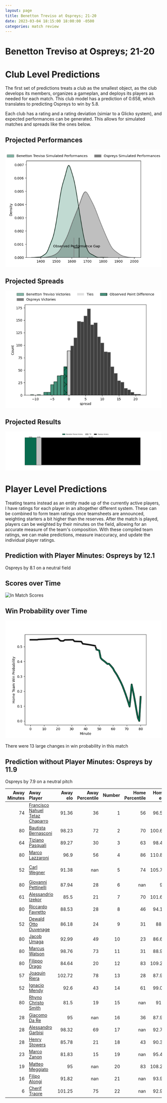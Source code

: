 ```yaml
---  
layout: page  
title: Benetton Treviso at Ospreys; 21-20  
date: 2023-03-04 18:15:00 18:00:00 -0500  
categories: match review  
---
```

# Benetton Treviso at Ospreys; 21-20

# Club Level Predictions


The first set of predictions treats a club as the smallest object, as the club develops its members, organizes a gameplan, and deploys its players as needed for each match. This club model has a prediction of 0.658, which translates to predicting Ospreys to win by 5.8.

Each club has a rating and a rating deviation (simiar to a Glicko system), and expected performances can be generated. This allows for simulated matches and spreads like the ones below.
## Projected Performances


![Projected Performances](plots/performances_2023-03-04-Ospreys-BenettonTreviso.png)
## Projected Spreads


![Projected Spreads](plots/spreads_2023-03-04-Ospreys-BenettonTreviso.png)
## Projected Results


![Projected Results](plots/resultbar_2023-03-04-Ospreys-BenettonTreviso.png)
# Player Level Predictions


Treating teams instead as an entity made up of the currently active players, I have ratings for each player in an altogether different system. These can be combined to form team ratings once teamsheets are announced, weighting starters a bit higher than the reserves. After the match is played, players can be weighted by their minutes on the field, allowing for an accurate measure of the team's composition. With these compiled team ratings, we can make predictions, measure inaccuracy, and update the individual player ratings.
## Prediction with Player Minutes: Ospreys by 12.1


Ospreys by 8.1 on a neutral field
## Scores over Time


![In Match Scores](plots/recap_scores_2023-03-04-Ospreys-BenettonTreviso.png)
## Win Probability over Time


![In Match Predictions](plots/recap_prob_2023-03-04-Ospreys-BenettonTreviso.png)

There were 13 large changes in win probability in this match
## Prediction without Player Minutes: Ospreys by 11.9


Ospreys by 7.9 on a neutral pitch



|   Away Minutes | Away Player                                                                                 |   Away elo |   Away Percentile |   Number |   Home Percentile |   Home elo | Home Player                                                                 |   Home Minutes |
|---------------:|:--------------------------------------------------------------------------------------------|-----------:|------------------:|---------:|------------------:|-----------:|:----------------------------------------------------------------------------|---------------:|
|             74 | [Francisco Nahuel Tetaz Chaparro](..//playerfiles//FranciscoNahuelTetazChaparro_cleaned.md) |      91.36 |                36 |        1 |                56 |      96.55 | [Nicky Smith](..//playerfiles//NickySmith_cleaned.md)                       |             68 |
|             80 | [Bautista Bernasconi](..//playerfiles//BautistaBernasconi_cleaned.md)                       |      98.23 |                72 |        2 |                70 |     100.61 | [Sam Parry](..//playerfiles//SamParry_cleaned.md)                           |             80 |
|             64 | [Tiziano Pasquali](..//playerfiles//TizianoPasquali_cleaned.md)                             |      89.27 |                30 |        3 |                63 |      98.44 | [Tom Botha](..//playerfiles//TomBotha_cleaned.md)                           |             61 |
|             80 | [Marco Lazzaroni](..//playerfiles//MarcoLazzaroni_cleaned.md)                               |      96.9  |                56 |        4 |                86 |     110.82 | [Rhys Davies](..//playerfiles//RhysDavies_cleaned.md)                       |             80 |
|             52 | [Carl Wegner](..//playerfiles//CarlWegner_cleaned.md)                                       |      91.38 |               nan |        5 |                74 |     105.76 | [Huw Owen-Sutton](..//playerfiles//HuwOwen-Sutton_cleaned.md)               |             80 |
|             80 | [Giovanni Pettinelli](..//playerfiles//GiovanniPettinelli_cleaned.md)                       |      87.94 |                28 |        6 |               nan |      95    | [Daniel Lydiate](..//playerfiles//DanielLydiate_cleaned.md)                 |             61 |
|             61 | [Alessandrio Izekor](..//playerfiles//AlessandrioIzekor_cleaned.md)                         |      85.5  |                21 |        7 |                70 |     101.62 | [Ethan Roots](..//playerfiles//EthanRoots_cleaned.md)                       |             80 |
|             80 | [Riccardo Favretto](..//playerfiles//RiccardoFavretto_cleaned.md)                           |      88.53 |                28 |        8 |                46 |      94.15 | [Morgan Morris](..//playerfiles//MorganMorris_cleaned.md)                   |             22 |
|             52 | [Dewald Otto Duvenage](..//playerfiles//DewaldOttoDuvenage_cleaned.md)                      |      86.18 |                24 |        9 |                31 |      88.8  | [Reuben Morgan-Williams](..//playerfiles//ReubenMorgan-Williams_cleaned.md) |             80 |
|             80 | [Jacob Umaga](..//playerfiles//JacobUmaga_cleaned.md)                                       |      92.99 |                49 |       10 |                23 |      86.69 | [Stephen Myler](..//playerfiles//StephenMyler_cleaned.md)                   |             61 |
|             80 | [Marcus Watson](..//playerfiles//MarcusWatson_cleaned.md)                                   |      98.76 |                73 |       11 |                31 |      88.99 | [Keelan Giles](..//playerfiles//KeelanGiles_cleaned.md)                     |             80 |
|             80 | [Filippo Drago](..//playerfiles//FilippoDrago_cleaned.md)                                   |      84.64 |                20 |       12 |                83 |     109.26 | [Kieran Williams](..//playerfiles//KieranWilliams_cleaned.md)               |             66 |
|             57 | [Joaquin Riera](..//playerfiles//JoaquinRiera_cleaned.md)                                   |     102.72 |                78 |       13 |                28 |      87.94 | [Owen Watkin](..//playerfiles//OwenWatkin_cleaned.md)                       |             80 |
|             52 | [Ignacio Mendy](..//playerfiles//IgnacioMendy_cleaned.md)                                   |      92.6  |                43 |       14 |                61 |      99.08 | [Luke Morgan](..//playerfiles//LukeMorgan_cleaned.md)                       |             80 |
|             80 | [Rhyno Christo Smith](..//playerfiles//RhynoChristoSmith_cleaned.md)                        |      81.5  |                19 |       15 |               nan |      91.2  | [Iestyn Hopkins](..//playerfiles//IestynHopkins_cleaned.md)                 |             66 |
|             28 | [Giacomo Da Re](..//playerfiles//GiacomoDaRe_cleaned.md)                                    |      95    |               nan |       16 |                36 |      87.94 | [Harri Deaves](..//playerfiles//HarriDeaves_cleaned.md)                     |             58 |
|             28 | [Alessandro Garbisi](..//playerfiles//AlessandroGarbisi_cleaned.md)                         |      98.32 |                69 |       17 |               nan |      92.74 | [Rhys Henry](..//playerfiles//RhysHenry_cleaned.md)                         |             19 |
|             28 | [Henry Stowers](..//playerfiles//HenryStowers_cleaned.md)                                   |      85.78 |                21 |       18 |                43 |      90.34 | [James Fender](..//playerfiles//JamesFender_cleaned.md)                     |             19 |
|             23 | [Marco Zanon](..//playerfiles//MarcoZanon_cleaned.md)                                       |      81.83 |                15 |       19 |               nan |      95.41 | [Jack Walsh](..//playerfiles//JackWalsh_cleaned.md)                         |             19 |
|             19 | [Matteo Meggiato](..//playerfiles//MatteoMeggiato_cleaned.md)                               |      95    |               nan |       20 |                83 |     108.21 | [Michael Collins](..//playerfiles//MichaelCollins_cleaned.md)               |             14 |
|             16 | [Filipo Alongi](..//playerfiles//FilipoAlongi_cleaned.md)                                   |      91.82 |               nan |       21 |               nan |      93.94 | [Matthew Aubrey](..//playerfiles//MatthewAubrey_cleaned.md)                 |             14 |
|              6 | [Cherif Traore](..//playerfiles//CherifTraore_cleaned.md)                                   |     101.25 |                75 |       22 |               nan |      92.93 | [Garyn Phillips](..//playerfiles//GarynPhillips_cleaned.md)                 |             12 |

